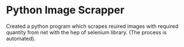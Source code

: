 # Python Image Scrapper

Created a python program which scrapes reuired images with required quantity from net with the hep of selenium library. (The process is automated).
